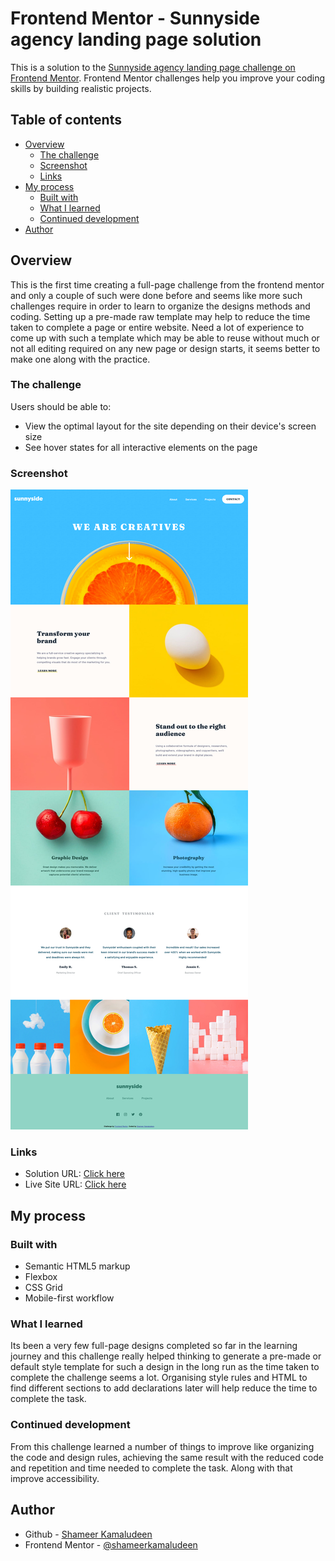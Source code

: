 # Frontend Mentor - Sunnyside agency landing page solution

This is a solution to the [Sunnyside agency landing page challenge on Frontend Mentor](https://www.frontendmentor.io/challenges/sunnyside-agency-landing-page-7yVs3B6ef). Frontend Mentor challenges help you improve your coding skills by building realistic projects.

## Table of contents

- [Overview](#overview)
  - [The challenge](#the-challenge)
  - [Screenshot](#screenshot)
  - [Links](#links)
- [My process](#my-process)
  - [Built with](#built-with)
  - [What I learned](#what-i-learned)
  - [Continued development](#continued-development)
- [Author](#author)

## Overview

This is the first time creating a full-page challenge from the frontend mentor and only a couple of such were done before and seems like more such challenges require in order to learn to organize the designs methods and coding. Setting up a pre-made raw template may help to reduce the time taken to complete a page or entire website. Need a lot of experience to come up with such a template which may be able to reuse without much or not all editing required on any new page or design starts, it seems better to make one along with the practice.

### The challenge

Users should be able to:

- View the optimal layout for the site depending on their device's screen size
- See hover states for all interactive elements on the page

### Screenshot

![](./screenshot.png)

### Links

- Solution URL: [Click here](https://github.com/shameerkamaludeen/sunnyside-agency-landing-page)
- Live Site URL: [Click here](https://shameerkamaludeen.github.io/sunnyside-agency-landing-page/)

## My process

### Built with

- Semantic HTML5 markup
- Flexbox
- CSS Grid
- Mobile-first workflow

### What I learned

Its been a very few full-page designs completed so far in the learning journey and this challenge really helped thinking to generate a pre-made or default style template for such a design in the long run as the time taken to complete the challenge seems a lot. Organising style rules and HTML to find different sections to add declarations later will help reduce the time to complete the task.   

### Continued development

From this challenge learned a number of things to improve like organizing the code and design rules, achieving the same result with the reduced code and repetition and time needed to complete the task. Along with that improve accessibility.

## Author

- Github - [Shameer Kamaludeen](https://github.com/shameerkamaludeen)
- Frontend Mentor - [@shameerkamaludeen](https://www.frontendmentor.io/profile/shameerkamaludeen)